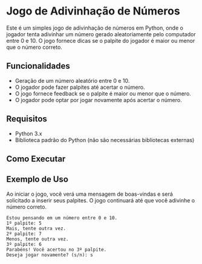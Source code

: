 # Jogo de Adivinhação de Números

Este é um simples jogo de adivinhação de números em Python, onde o jogador tenta adivinhar um número gerado aleatoriamente pelo computador entre 0 e 10. O jogo fornece dicas se o palpite do jogador é maior ou menor que o número correto.

## Funcionalidades

- Geração de um número aleatório entre 0 e 10.
- O jogador pode fazer palpites até acertar o número.
- O jogo fornece feedback se o palpite é maior ou menor que o número.
- O jogador pode optar por jogar novamente após acertar o número.

## Requisitos

- Python 3.x
- Biblioteca padrão do Python (não são necessárias bibliotecas externas)

## Como Executar

## Exemplo de Uso
Ao iniciar o jogo, você verá uma mensagem de boas-vindas e será solicitado a inserir seus palpites. O jogo continuará até que você adivinhe o número correto.

```Bem-vindo ao jogo de adivinhação!
Estou pensando em um número entre 0 e 10.
1º palpite: 5
Mais, tente outra vez.
2º palpite: 7
Menos, tente outra vez.
3º palpite: 6
Parabéns! Você acertou no 3º palpite.
Deseja jogar novamente? (s/n): s
```
